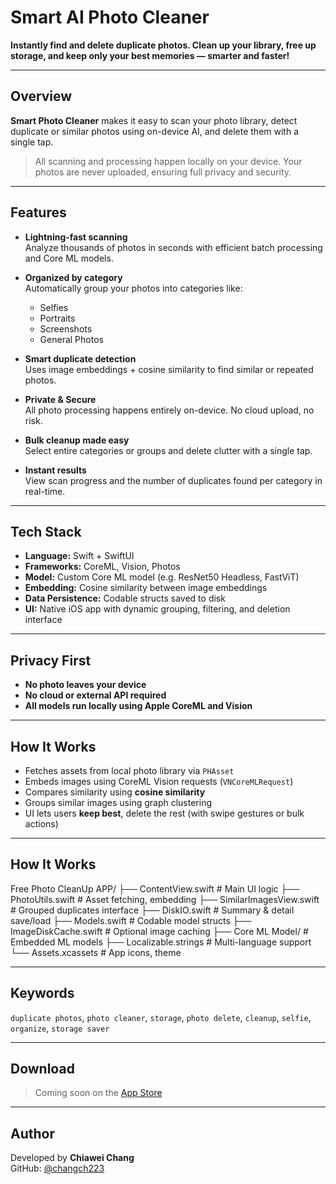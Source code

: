 # Smart AI Photo Cleaner

**Instantly find and delete duplicate photos. Clean up your library, free up storage, and keep only your best memories — smarter and faster!**

---

## Overview

**Smart Photo Cleaner** makes it easy to scan your photo library, detect duplicate or similar photos using on-device AI, and delete them with a single tap.

> All scanning and processing happen locally on your device. Your photos are never uploaded, ensuring full privacy and security.

---

## Features

- **Lightning-fast scanning**  
  Analyze thousands of photos in seconds with efficient batch processing and Core ML models.

- **Organized by category**  
  Automatically group your photos into categories like:
  - Selfies
  - Portraits
  - Screenshots
  - General Photos

- **Smart duplicate detection**  
  Uses image embeddings + cosine similarity to find similar or repeated photos.

- **Private & Secure**  
  All photo processing happens entirely on-device. No cloud upload, no risk.

- **Bulk cleanup made easy**  
  Select entire categories or groups and delete clutter with a single tap.

- **Instant results**  
  View scan progress and the number of duplicates found per category in real-time.

---

## Tech Stack

- **Language:** Swift + SwiftUI  
- **Frameworks:** CoreML, Vision, Photos  
- **Model:** Custom Core ML model (e.g. ResNet50 Headless, FastViT)  
- **Embedding:** Cosine similarity between image embeddings  
- **Data Persistence:** Codable structs saved to disk  
- **UI:** Native iOS app with dynamic grouping, filtering, and deletion interface  

---

## Privacy First

- **No photo leaves your device**  
- **No cloud or external API required**  
- **All models run locally using Apple CoreML and Vision**

---

## How It Works

- Fetches assets from local photo library via `PHAsset`
- Embeds images using CoreML Vision requests (`VNCoreMLRequest`)
- Compares similarity using **cosine similarity**
- Groups similar images using graph clustering
- UI lets users **keep best**, delete the rest (with swipe gestures or bulk actions)

---

## How It Works

Free Photo CleanUp APP/
├── ContentView.swift # Main UI logic
├── PhotoUtils.swift # Asset fetching, embedding
├── SimilarImagesView.swift # Grouped duplicates interface
├── DiskIO.swift # Summary & detail save/load
├── Models.swift # Codable model structs
├── ImageDiskCache.swift # Optional image caching
├── Core ML Model/ # Embedded ML models
├── Localizable.strings # Multi-language support
└── Assets.xcassets # App icons, theme


---

## Keywords

`duplicate photos`, `photo cleaner`, `storage`, `photo delete`, `cleanup`, `selfie`, `organize`, `storage saver`

---

## Download

> Coming soon on the [App Store](https://apps.apple.com/)  

---

## Author

Developed by **Chiawei Chang**  
GitHub: [@changch223](https://github.com/changch223)



